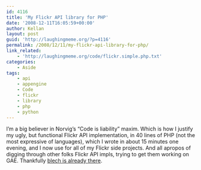 ```yaml
---
id: 4116
title: 'My Flickr API library for PHP'
date: '2008-12-11T16:05:59+00:00'
author: Kellan
layout: post
guid: 'http://laughingmeme.org/?p=4116'
permalink: /2008/12/11/my-flickr-api-library-for-php/
link_related:
    - 'http://laughingmeme.org/code/flickr.simple.php.txt'
categories:
    - Aside
tags:
    - api
    - appengine
    - Code
    - flickr
    - library
    - php
    - python
---
```


I’m a big believer in Norvig’s “Code is liability” maxim. Which is how I justify my ugly, but functional Flickr API implementation, in 40 lines of PHP (not the most expressive of languages), which I wrote in about 15 minutes one evening, and I now use for all of my Flickr side projects. And all apropos of digging through other folks Flickr API impls, trying to get them working on GAE. Thankfully [blech is already there](http://blech.vox.com/library/post/flickrapi-google-app-engine.html).
